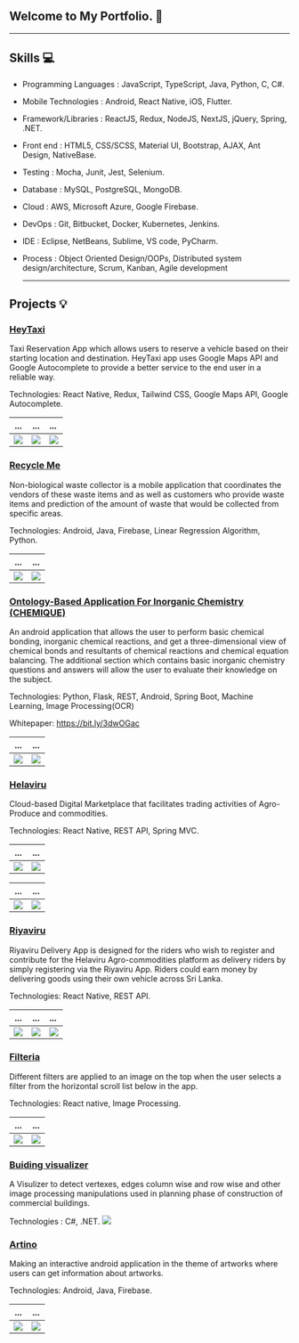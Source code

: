 

## Welcome to My Portfolio. :iphone:

---

## Skills :computer: 

- Programming Languages : JavaScript, TypeScript, Java, Python, C, C#.
- Mobile Technologies : Android, React Native, iOS, Flutter.
- Framework/Libraries : ReactJS, Redux, NodeJS, NextJS, jQuery, Spring, .NET.
- Front end : HTML5, CSS/SCSS, Material UI, Bootstrap, AJAX, Ant Design, NativeBase.
- Testing : Mocha, Junit, Jest, Selenium.
- Database : MySQL, PostgreSQL, MongoDB.
- Cloud : AWS, Microsoft Azure, Google Firebase.
- DevOps : Git, Bitbucket, Docker, Kubernetes, Jenkins.
- IDE : Eclipse, NetBeans, Sublime, VS code, PyCharm.
- Process : Object Oriented Design/OOPs, Distributed system design/architecture, Scrum, Kanban,
  Agile development
  
  ------
  
## Projects :bulb:

### [HeyTaxi](https://github.com/yazyazz/Hey-Taxi/)

Taxi Reservation App which allows users to reserve a vehicle based on their starting location and destination. HeyTaxi app uses Google Maps API and Google Autocomplete to provide a better service to the end user in a reliable way.

Technologies: React Native, Redux, Tailwind CSS, Google Maps API, Google Autocomplete.

...                         |  ...                       |        ...
:-------------------------:|:-------------------------:|:------------------------
![](images/hey1.png)|![](images/hey2.png)|  ![](images/hey3.png)

### [Recycle Me](https://github.com/yazyazz/RecycleMe/)
 
 Non-biological waste collector is a mobile application that coordinates the vendors of these waste items
 and as well as customers who provide waste items and prediction of the amount of waste that would be collected from specific areas. 
 
 Technologies: Android, Java, Firebase, Linear Regression Algorithm, Python.
 
 ...                         |  ...
:-------------------------:|:-------------------------:
![](images/re1.png)|![](images/re2.png)

 
### [Ontology-Based Application For Inorganic Chemistry (CHEMIQUE)](https://github.com/yazyazz/ChemiqueCOM3D/)

An android application that allows the user to perform basic chemical bonding, inorganic chemical reactions, and get a three-dimensional view of chemical bonds and resultants of chemical reactions and chemical equation balancing. The additional section which contains basic inorganic chemistry questions and answers will allow the user to evaluate their knowledge on the subject.

Technologies: Python, Flask, REST, Android, Spring Boot, Machine Learning, Image Processing(OCR)

Whitepaper: https://bit.ly/3dwOGac
  
...                         |  ...
:-------------------------:|:-------------------------:
![](images/ch1.png)       |       ![](images/ch4.png)

### [Helaviru](https://play.google.com/store/apps/details?id=com.helavirufarmermobi&hl=en_CA&gl=US/)

Cloud-based Digital Marketplace that facilitates trading activities of Agro-Produce and commodities.

Technologies: React Native, REST API, Spring MVC.


...                         |  ...
:-------------------------:|:-------------------------:
![](images/he.png)  |  ![](images/he1.png)

...                         |  ...
:-------------------------:|:-------------------------:
![](images/he2.png)  |  ![](images/he3.png)


### [Riyaviru](https://play.google.com/store/apps/details?id=com.riyaviru&hl=en_CA&gl=US/)

Riyaviru Delivery App is designed for the riders who wish to register and contribute for the Helaviru Agro-commodities platform as delivery riders by simply registering via the Riyaviru App. Riders could earn money by delivering goods using their own vehicle across Sri Lanka.


Technologies: React Native, REST API.

...                         |  ...                       |        ...
:-------------------------:|:-------------------------:|:------------------------
![](images/riyav1.png)|![](images/riyav2.png)|  ![](images/riyav3.png)


### [Filteria](https://github.com/yazyazz/Cat-Filteria/)

Different filters are applied to an image on the top when the user selects a filter from the horizontal scroll list below in the app.

Technologies: React native, Image Processing.
  
...                         |  ...
:-------------------------:|:-------------------------:
![](images/filter1Potrait.png)  |  ![](images/filter2Potrait.png)


### [Buiding visualizer](https://github.com/yazyazz/hispro/)

A Visulizer to detect vertexes, edges column wise and row wise and other image processing manipulations used in planning phase of construction of commercial buildings.

Technologies : C#, .NET.
![](images/histo.png)

### [Artino](https://github.com/yazyazz/Artwork_App/)

Making an interactive android application in the theme of artworks where users can get information about artworks.

Technologies: Android, Java, Firebase.

...                         |  ...                       
:-------------------------:|:-------------------------:|
![](images/ar1.png)|![](images/ar2.png)| 










